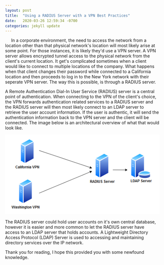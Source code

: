 ```yaml
---
layout: post
title:  "Using a RADIUS Server with a VPN Best Practices"
date:   2020-03-26 12:59:34 -0700
categories: jekyll update
---
```

&nbsp;&nbsp;&nbsp;&nbsp; In a corporate environment, the need to access the network from a location other than that physical network's location will most likely arise at some point.  For those instances, it is likely they'd use a VPN server.  A VPN server allows encrypted tunnel access to the physical network from the client's current location.  It get's complicated sometimes when a client would like to connect to multiple locations of the company.  What happens when that client changes their password while connected to a California location and then proceeds to log in to the New York network with their seperate VPN server.  The way this is possible, is through a RADIUS server.

A Remote Authentication Dial-In User Service (RADIUS) server is a central point of authentication.  When connecting to the VPN of the client's choice, the VPN forwards authentication related services to a RADIUS server and the RADIUS server will then most likely connect to an LDAP server to retrieve the user account information.  If the user is authentic, it will send the authentication information back to the VPN server and the client will be connected.  The image below is an architectural overview of what that would look like.

![VPN](/photos/VPNServices.PNG "VPN")

The RADIUS server could hold user accounts on it's own central database, however it is easier and more common to let the RADIUS server have access to an LDAP server that holds accounts.  A Lightweight Directory Access Protocol (LDAP) Server is used to accessing and maintaining directory services over the IP network.

Thank you for reading, I hope this provided you with some newfound knowledge.